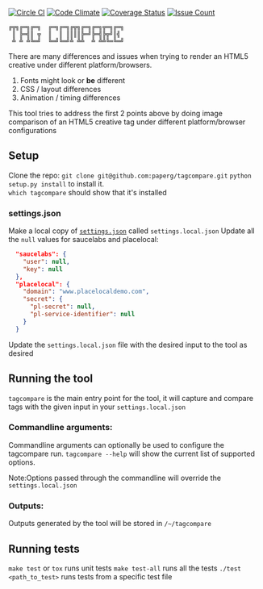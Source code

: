 [![Circle CI](https://circleci.com/gh/paperg/tagcompare/tree/master.svg?style=shield&circle-token=2ab0b5bce0728be579eb7aba17e52668e7ebf031)](https://circleci.com/gh/paperg/tagcompare/tree/master)
[![Code Climate](https://codeclimate.com/github/paperg/tagcompare/badges/gpa.svg)](https://codeclimate.com/github/paperg/tagcompare)
[![Coverage Status](https://coveralls.io/repos/paperg/tagcompare/badge.svg?branch=master&service=github)](https://coveralls.io/github/paperg/tagcompare?branch=master)
[![Issue Count](https://codeclimate.com/github/paperg/tagcompare/badges/issue_count.svg)](https://codeclimate.com/github/paperg/tagcompare)

```
╔╦╗╔═╗╔═╗  ╔═╗╔═╗╔╦╗╔═╗╔═╗╦═╗╔═╗
 ║ ╠═╣║ ╦  ║  ║ ║║║║╠═╝╠═╣╠╦╝║╣ 
 ╩ ╩ ╩╚═╝  ╚═╝╚═╝╩ ╩╩  ╩ ╩╩╚═╚═╝
```
There are many differences and issues when trying to render an HTML5 creative under different platform/browsers.
  1. Fonts might look or **be** different
  2. CSS / layout differences
  3. Animation / timing differences

This tool tries to address the first 2 points above by doing image comparison of an HTML5 creative tag under different 
platform/browser configurations

## Setup
Clone the repo: `git clone git@github.com:paperg/tagcompare.git`
`python setup.py install` to install it.  
`which tagcompare` should show that it's installed

### settings.json
Make a local copy of [`settings.json`](tagcompare/settings.json) called `settings.local.json`
Update all the `null` values for saucelabs and placelocal:
```json
  "saucelabs": {
    "user": null,
    "key": null
  },
  "placelocal": {
    "domain": "www.placelocaldemo.com",
    "secret": {
      "pl-secret": null,
      "pl-service-identifier": null
    }
  }
```

Update the `settings.local.json` file with the desired input to the tool as desired

## Running the tool
`tagcompare` is the main entry point for the tool, it will capture and compare tags 
with the given input in your `settings.local.json`

### Commandline arguments:
Commandline arguments can optionally be used to configure the tagcompare run.
`tagcompare --help` will show the current list of supported options.

Note:Options passed through the commandline will override the `settings.local.json`

### Outputs:
Outputs generated by the tool will be stored in `/~/tagcompare`

## Running tests
`make test` or `tox` runs unit tests
`make test-all` runs all the tests
`./test <path_to_test>` runs tests from a specific test file
